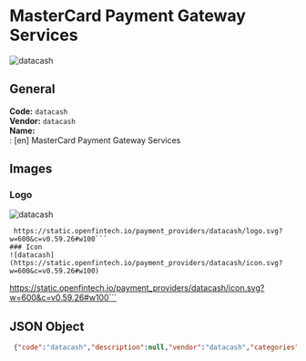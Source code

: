 # MasterCard Payment Gateway Services 
![datacash](https://static.openfintech.io/payment_providers/datacash/logo.svg?w=600&c=v0.59.26#w100)  
## General 
**Code:** `datacash`  
**Vendor:** `datacash`  
**Name:**  
:	[en] MasterCard Payment Gateway Services  
## Images 
### Logo 
![datacash](https://static.openfintech.io/payment_providers/datacash/logo.svg?w=600&c=v0.59.26#w100)  
```
 https://static.openfintech.io/payment_providers/datacash/logo.svg?w=600&c=v0.59.26#w100```  
### Icon 
![datacash](https://static.openfintech.io/payment_providers/datacash/icon.svg?w=600&c=v0.59.26#w100)  
```
 https://static.openfintech.io/payment_providers/datacash/icon.svg?w=600&c=v0.59.26#w100```  
## JSON Object 
```json
 {"code":"datacash","description":null,"vendor":"datacash","categories":null,"countries":null,"payment_method":null,"payout_method":null,"metadata":{"about_payments_code":"datacash"},"name":{"en":"MasterCard Payment Gateway Services"}}```  
